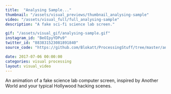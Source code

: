 ```yaml
---
title:  "Analysing Sample..."
thumbnail: "/assets/visual_previews/thumbnail_analysing-sample"
video: "/assets/visual_full/full_analysing-sample"
description: "A fake sci-fi science lab screen."

gif: "/assets/visual_gif/analysing-sample.gif"
instagram_id: "BeOIpyYDPu9"
twitter_id: "883831523081891840" 
source_code: "https://github.com/Blokatt/ProcessingStuff/tree/master/analysingSample" 

date: 2017-07-06 00:00:00
categories: visual processing
layout: visual_video
---
```

An animation of a fake science lab computer screen, inspired by Another World and your typical Hollywood hacking scenes.